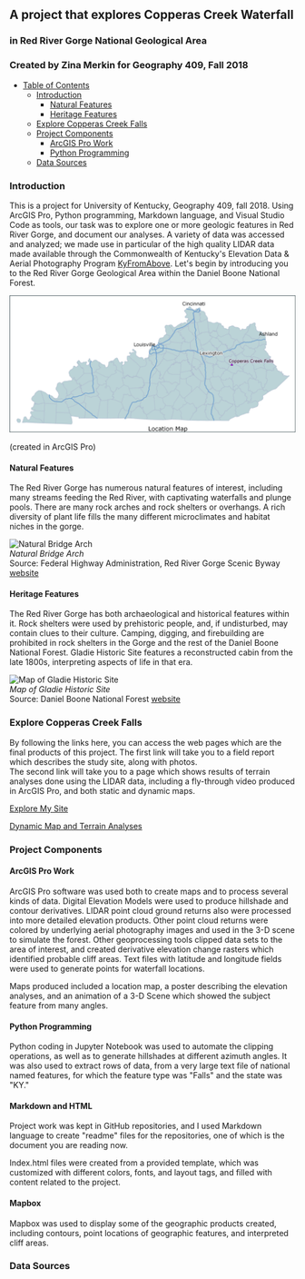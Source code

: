 ## A project that explores Copperas Creek Waterfall
### in Red River Gorge National Geological Area
### Created by Zina Merkin for Geography 409, Fall 2018    

- [Table of Contents](#table-of-contents)
    - [Introduction](#Introduction)
        - [Natural Features](#Natural-Features)
        - [Heritage Features](#Heritage-Features)
    - [Explore Copperas Creek Falls](#Explore-Copperas-Creek-Falls)
    - [Project Components](#Project-Components)
        - [ArcGIS Pro Work](#ArcGIS-Pro-Work)
        - [Python Programming](#Python-Programming)
    - [Data Sources](Data-Sources)

### Introduction 

This is a project for University of Kentucky, Geography 409, fall 2018. Using ArcGIS Pro, Python programming, Markdown language, and Visual Studio Code as tools, our task was to explore one or more geologic features in Red River Gorge, and document our analyses. A variety of data was accessed and analyzed; we made use in particular of the high quality LIDAR data made available through the Commonwealth of Kentucky's Elevation Data & Aerial Photography Program [KyFromAbove](http://kyfromabove.ky.gov/). Let's begin by introducing you to the Red River Gorge Geological Area within the Daniel Boone National Forest.    

![Located in the Red River Gorge, Kentucky](basemap/locationmap2.jpg)

(created in ArcGIS Pro)    

#### Natural Features

The Red River Gorge has numerous natural features of interest, including many streams feeding the Red River, with captivating waterfalls and plunge pools. There are many rock arches and rock shelters or overhangs. A rich diversity of plant life fills the many different microclimates and habitat niches in the gorge.

![Natural Bridge Arch](https://www.fhwa.dot.gov/byways/Uploads/asset_files/000/003/801/Natural_Arch_m.jpg "Beneath Natural Bridge")    
*Natural Bridge Arch*    
Source: Federal Highway Administration, Red River Gorge Scenic Byway [website](https://www.fhwa.dot.gov/byways/byways/2482/photos/all)

#### Heritage Features

The Red River Gorge has both archaeological and historical features within it. Rock shelters were used by prehistoric people, and, if undisturbed, may contain clues to their culture. Camping, digging, and firebuilding are prohibited in rock shelters in the Gorge and the rest of the Daniel Boone National Forest. Gladie Historic Site features a reconstructed cabin from the late 1800s, interpreting aspects of life in that era.   

![Map of Gladie Historic Site](https://www.fs.usda.gov/Internet/FSE_MEDIA/fseprd532886.jpg "Gladie Historic Site")    
*Map of Gladie Historic Site*  
Source: Daniel Boone National Forest [website](https://www.fs.usda.gov/detail/dbnf/specialplaces/?cid=fsbdev3_032543)

### Explore Copperas Creek Falls    
By following the links here, you can access the web pages which are the final products of this project. The first link will take you to a field report which describes the study site, along with photos.    
The second link will take you to a page which shows results of terrain analyses done using the LIDAR data, including a fly-through video produced in ArcGIS Pro, and both static and dynamic maps.    
 
[Explore My Site](https://zmerkin.github.io/rrg/Explore/)   

[Dynamic Map and Terrain Analyses](https://zmerkin.github.io/rrg/copperas_terrain)   

### Project Components   
#### ArcGIS Pro Work
ArcGIS Pro software was used both to create maps and to process several kinds of data. Digital Elevation Models were used to produce hillshade and contour derivatives. LIDAR point cloud ground returns also were processed into more detailed elevation products. Other point cloud returns were colored by underlying aerial photography images and used in the 3-D scene to simulate the forest. Other geoprocessing tools clipped data sets to the area of interest, and created derivative elevation change rasters which identified probable cliff areas. Text files with latitude and longitude fields were used to generate points for waterfall locations.    

Maps produced included a location map, a poster describing the elevation analyses, and an animation of a 3-D Scene which showed the subject feature from many angles.

#### Python Programming
Python coding in Jupyter Notebook was used to automate the clipping operations, as well as to generate hillshades at different azimuth angles. It was also used to extract rows of data, from a very large text file of national named features, for which the feature type was "Falls" and the state was "KY."    

#### Markdown and HTML
Project work was kept in GitHub repositories, and I used Markdown language to create "readme" files for the repositories, one of which is the document you are reading now.    

Index.html files were created from a provided template, which was customized with different colors, fonts, and layout tags, and filled with content related to the project.   

#### Mapbox
Mapbox was used to display some of the geographic products created, including contours, point locations of geographic features, and interpreted cliff areas.

### Data Sources



